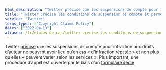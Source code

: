 ```yaml
---
html_description: "Twitter précise que les suspensions de compte pour infraction aux droits d’auteur ne peuvent avoir lieu qu’en cas d’infraction répétée et non plus qu’elles peuvent varier selon les services."
title: "Twitter précise les conditions de suspension de compte et permet d’en faire appel"
service: "Twitter"
terms_types: ["Copyright Claims Policy"]
dates: ["2022-04-13"]
aliases: /fr/etudes-de-cas/twitter-precise-les-conditions-de-suspension-de-compte-et-permet-den-faire-appel/
---
```


Twitter <a target="_blank" rel="noopener" href="https://github.com/OpenTermsArchive/france-elections-versions/commit/7460a0728476c0835c20ef973e113674b450ddc7?diff=split#diff-94d9703ecc78b55a64d2e9f016e79c8f6ab5c81939cc42aeef917987a602d94eR136">précise</a> que les suspensions de compte pour infraction aux droits d’auteur ne peuvent avoir lieu qu’en cas « d’infraction répétée » et non plus qu’elles « peuvent varier selon les services ». Plus important, une procédure d’appel est ouverte par le biais d’un <a target="_blank" rel="noopener" href="https://help.twitter.com/forms/general?subtopic=suspended">formulaire dédié</a>.

